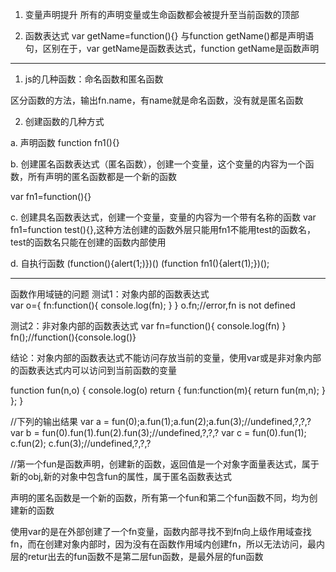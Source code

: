>
1. 变量声明提升
所有的声明变量或生命函数都会被提升至当前函数的顶部

2. 函数表达式
var getName=function(){} 与function getName()都是声明语句，区别在于，var getName是函数表达式，function getName是函数声明


---
>
1. js的几种函数：命名函数和匿名函数

区分函数的方法，输出fn.name，有name就是命名函数，没有就是匿名函数

2. 创建函数的几种方式

a. 声明函数
function fn1(){}

b. 创建匿名函数表达式（匿名函数），创建一个变量，这个变量的内容为一个函数，所有声明的匿名函数都是一个新的函数

var fn1=function(){}

c. 创建具名函数表达式，创建一个变量，变量的内容为一个带有名称的函数
var fn1=function test(){},这种方法创建的函数外层只能用fn1不能用test的函数名，test的函数名只能在创建的函数内部使用

d. 自执行函数
(function(){alert(1;)})()
(function fn1(){alert(1);})();

---
>
函数作用域链的问题
测试1：对象内部的函数表达式  
var o={
fn:function(){
	   console.log(fn);
   }
}
o.fn;//error,fn is not defined

测试2：非对象内部的函数表达式
var fn=function(){
	console.log(fn)
}
fn();//function(){console.log()}

结论：对象内部的函数表达式不能访问存放当前的变量，使用var或是非对象内部的函数表达式内可以访问到当前函数的变量

function fun(n,o) {
	console.log(o)
		return {
fun:function(m){
	    return fun(m,n);
    }
		};
}

//下列的输出结果
var a = fun(0);a.fun(1);a.fun(2);a.fun(3);//undefined,?,?,?
var b = fun(0).fun(1).fun(2).fun(3);//undefined,?,?,?
var c = fun(0).fun(1);  c.fun(2);  c.fun(3);//undefined,?,?,?

//第一个fun是函数声明，创建新的函数，返回值是一个对象字面量表达式，属于新的obj,新的对象中包含fun的属性，属于匿名函数表达式

声明的匿名函数是一个新的函数，所有第一个fun和第二个fun函数不同，均为创建新的函数

使用var的是在外部创建了一个fn变量，函数内部寻找不到fn向上级作用域查找fn，而在创建对象内部时，因为没有在函数作用域内创建fn，所以无法访问，最内层的retur出去的fun函数不是第二层fun函数，是最外层的fun函数



